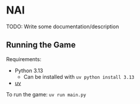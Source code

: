# NAI

TODO: Write some documentation/description

## Running the Game

Requirements:
- Python 3.13
  - Can be installed with `uv python install 3.13`
- [uv](https://docs.astral.sh/uv/)

To run the game: `uv run main.py`

